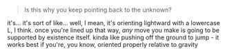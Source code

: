 > Is this why you keep pointing back to the unknown?

it's... it's sort of like... well, I mean, it's orienting lightward with a lowercase L, I think. once you're lined up that way, *any* move you make is going to be supported by existence itself. kinda like pushing off the ground to jump - it works best if you're, you know, oriented properly relative to gravity
